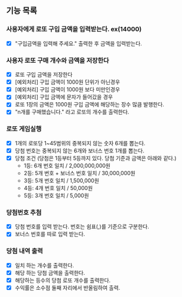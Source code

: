 ## 기능 목록

### 사용자에게 로또 구입 금액을 입력받는다. ex(14000)

- [X] "구입금액을 입력해 주세요." 출력한 후 금액을 입력받는다.

### 사용자 로또 구매 개수와 금액을 저장한다

- [X] 로또 구입 금액을 저장한다
- [X] [예외처리] 구입 금액이 1000원 단위가 아닌경우
- [X] [예외처리] 구입 금액이 1000원 보다 미만인경우
- [X] [예외처리] 구입 금액에 문자가 들어갔을 경우
- [X] 로또 1장의 금액은 1000원 구입 금액에 해당하는 장수 많큼 발행한다.
- [X] "n개를 구매했습니다." 라고 로또의 개수를 출력한다.

### 로또 게임실행

- [X] 1개의 로또당 1~45범위의 중복되지 않는 숫자 6개를 뽑는다.
- [X] 당첨 번호는 중복되지 않는 6개와 보너스 번호 1개를 뽑는다.
- [X] 당첨 조건 (당첨은 1등부터 5등까지 있다. 당첨 기준과 금액은 아래와 같다.)
    - 1등: 6개 번호 일치 / 2,000,000,000원
    - 2등: 5개 번호 + 보너스 번호 일치 / 30,000,000원
    - 3등: 5개 번호 일치 / 1,500,000원
    - 4등: 4개 번호 일치 / 50,000원
    - 5등: 3개 번호 일치 / 5,000원

### 당첨번호 추첨

- [X] 당첨 번호를 입력 받는다. 번호는 쉼표(,)를 기준으로 구분한다.
- [X] 보너스 번호를 따로 입력 받는다.

### 당첨 내역 출력

- [X] 일치 하는 개수를 출력한다.
- [X] 해당 하는 당첨 금액을 출력한다.
- [X] 해당하는 등수의 당첨 로또 개수를 출력한다.
- [X] 수익률은 소수점 둘째 자리에서 반올림하여 출력.
